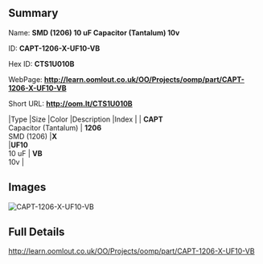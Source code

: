 

## Summary
 
Name: __SMD (1206) 10 uF Capacitor (Tantalum) 10v__

ID: __CAPT-1206-X-UF10-VB__

Hex ID: __CTS1U010B__

WebPage: __http://learn.oomlout.co.uk/OO/Projects/oomp/part/CAPT-1206-X-UF10-VB__

Short URL: __http://oom.lt/CTS1U010B__


|Type   |Size   |Color   |Description   |Index   |
| __CAPT__ <br>Capacitor (Tantalum)  | __1206__<br>SMD (1206)   |__X__<br>    |__UF10__<br>10 uF    | __VB__<br> 10v |


## Images
![CAPT-1206-X-UF10-VB](http://oomlout.com/oomp-gen/parts/CAPT-1206-X-UF10-VB/CAPT-1206-X-UF10-VB_420.jpg)

## Full Details

 http://learn.oomlout.co.uk/OO/Projects/oomp/part/CAPT-1206-X-UF10-VB

